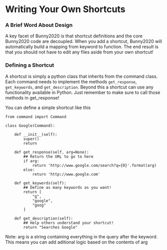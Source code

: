# Writing Your Own Shortcuts

### A Brief Word About Design
A key facet of Bunny2020 is that shortcut definitions and the core Bunny2020 code are decoupled. 
When you add a shortcut, Bunny2020 will automatically build a mapping from keyword to function. 
The end result is that you should not have to edit any files aside from your own shortcut!

### Defining a Shortcut
A shortcut is simply a python class that inherits from the command class. Each command needs to implement the methods
`get_response`, `get_keywords`, and `get_description`. Beyond this a shortcut can use any functionality available in Python. 
Just remember to make sure to call those methods in get_response!

You can define a simple shortcut like this

``` 
from command import Command

class Google(Command):
    
    def __init__(self):
        super()
        return
    
    def get_response(self, arg=None):
        ## Return the URL to go to here 
        if arg:
            return 'http://www.google.com/search?q={0}'.format(arg)
        else:
            return 'http://www.google.com'
    
    def get_keywords(self):
        ## Define as many keywords as you want!
        return [
            "g",
            "google",
            "goog"
        ]

    def get_description(self):
        ## Help others understand your shortcut!
        return "Searches Google"
``` 

Note: arg is a string containing everything in the query after the keyword. This means you can add aditional logic based on the contents of arg 

